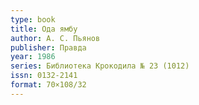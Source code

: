 ```yaml
---
type: book
title: Ода ямбу
author: А. С. Пьянов
publisher: Правда
year: 1986
series: Библиотека Крокодила № 23 (1012)
issn: 0132-2141
format: 70×108/32
---
```

